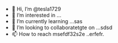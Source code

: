 - 👋 Hi, I’m @tesla1729
- 👀 I’m interested in ...
- 🌱 I’m currently learning ...sas
- 💞️ I’m looking to collaboratetgte on ...sdsd
- 📫 How to reach msefdf32s2e ..erfefr.

<!---
tesla1729/tesla1729 is a ✨ special ✨ repository because its `README.md` (this file) appears on your GitHub profile.
You can click the Preview link to take a look at your changes.
--->
